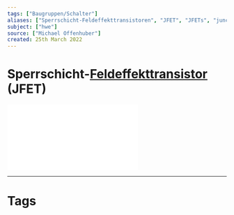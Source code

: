 ```yaml
---
tags: ["Baugruppen/Schalter"]
aliases: ["Sperrschicht-Feldeffekttransistoren", "JFET", "JFETs", "junction field-effect transistor", "junction field-effect transistors"]
subject: ["hwe"]
source: ["Michael Offenhuber"]
created: 25th March 2022
---
```


# Sperrschicht-[Feldeffekttransistor](Feldeffekttransistor.md) (JFET)

![JFET als Verstärker](assets/JFET%20als%20Verstärker.pdf)

---

# Tags
